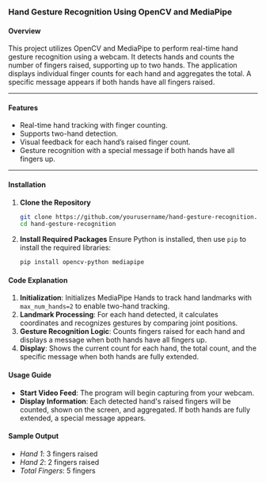 ### **Hand Gesture Recognition Using OpenCV and MediaPipe**

#### **Overview**

This project utilizes OpenCV and MediaPipe to perform real-time hand gesture recognition using a webcam. It detects hands and counts the number of fingers raised, supporting up to two hands. The application displays individual finger counts for each hand and aggregates the total. A specific message appears if both hands have all fingers raised.

---

#### **Features**

- Real-time hand tracking with finger counting.
- Supports two-hand detection.
- Visual feedback for each hand’s raised finger count.
- Gesture recognition with a special message if both hands have all fingers up.

---

#### **Installation**

1. **Clone the Repository**

   ```bash
   git clone https://github.com/yourusername/hand-gesture-recognition.git
   cd hand-gesture-recognition
   ```

2. **Install Required Packages**
   Ensure Python is installed, then use `pip` to install the required libraries:
   ```bash
   pip install opencv-python mediapipe
   ```

#### **Code Explanation**

1. **Initialization**: Initializes MediaPipe Hands to track hand landmarks with `max_num_hands=2` to enable two-hand tracking.
2. **Landmark Processing**: For each hand detected, it calculates coordinates and recognizes gestures by comparing joint positions.
3. **Gesture Recognition Logic**: Counts fingers raised for each hand and displays a message when both hands have all fingers up.
4. **Display**: Shows the current count for each hand, the total count, and the specific message when both hands are fully extended.

#### **Usage Guide**

- **Start Video Feed**: The program will begin capturing from your webcam.
- **Display Information**: Each detected hand's raised fingers will be counted, shown on the screen, and aggregated. If both hands are fully extended, a special message appears.

#### **Sample Output**

- _Hand 1_: 3 fingers raised
- _Hand 2_: 2 fingers raised
- _Total Fingers_: 5 fingers
